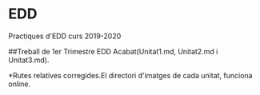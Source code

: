 # EDD
Practiques d'EDD curs 2019-2020

##Treball de 1er Trimestre EDD Acabat(Unitat1.md, Unitat2.md i Unitat3.md). 


*Rutes relatives corregides.El directori d'imatges de cada unitat, funciona online.
